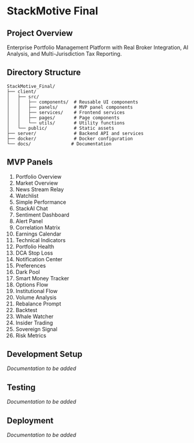 # StackMotive Final

## Project Overview
Enterprise Portfolio Management Platform with Real Broker Integration, AI Analysis, and Multi-Jurisdiction Tax Reporting.

## Directory Structure
```
StackMotive_Final/
├── client/
│   ├── src/
│   │   ├── components/  # Reusable UI components
│   │   ├── panels/      # MVP panel components
│   │   ├── services/    # Frontend services
│   │   ├── pages/       # Page components
│   │   └── utils/       # Utility functions
│   └── public/          # Static assets
├── server/              # Backend API and services
├── docker/              # Docker configuration
└── docs/               # Documentation
```

## MVP Panels
1. Portfolio Overview
2. Market Overview
3. News Stream Relay
4. Watchlist
5. Simple Performance
6. StackAI Chat
7. Sentiment Dashboard
8. Alert Panel
9. Correlation Matrix
10. Earnings Calendar
11. Technical Indicators
12. Portfolio Health
13. DCA Stop Loss
14. Notification Center
15. Preferences
16. Dark Pool
17. Smart Money Tracker
18. Options Flow
19. Institutional Flow
20. Volume Analysis
21. Rebalance Prompt
22. Backtest
23. Whale Watcher
24. Insider Trading
25. Sovereign Signal
26. Risk Metrics

## Development Setup
*Documentation to be added*

## Testing
*Documentation to be added*

## Deployment
*Documentation to be added*
